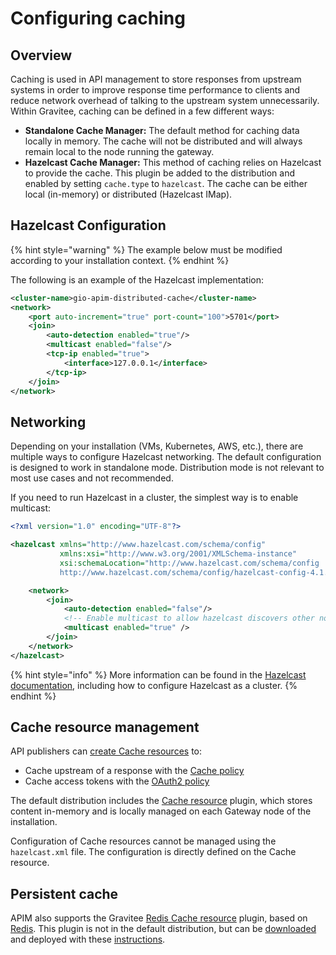 # Configuring caching

## Overview

Caching is used in API management to store responses from upstream systems in order to improve response time performance to clients and reduce network overhead of talking to the upstream system unnecessarily. Within Gravitee, caching can be defined in a few different ways:

* **Standalone Cache Manager:** The default method for caching data locally in memory. The cache will not be distributed and will always remain local to the node running the gateway.
* **Hazelcast Cache Manager:** This method of caching relies on Hazelcast to provide the cache. This plugin be added to the distribution and enabled by setting `cache.type` to `hazelcast`. The cache can be either local (in-memory) or distributed (Hazelcast IMap).&#x20;

## Hazelcast Configuration

{% hint style="warning" %}
The example below must be modified according to your installation context.
{% endhint %}

The following is an example of the Hazelcast implementation:

```xml
<cluster-name>gio-apim-distributed-cache</cluster-name>
<network>
    <port auto-increment="true" port-count="100">5701</port>
    <join>
        <auto-detection enabled="true"/>
        <multicast enabled="false"/>
        <tcp-ip enabled="true">
            <interface>127.0.0.1</interface>
        </tcp-ip>
    </join>
</network>
```

## Networking

Depending on your installation (VMs, Kubernetes, AWS, etc.​), there are multiple ways to configure Hazelcast networking. The default configuration is designed to work in standalone mode. Distribution mode is not relevant to most use cases and not recommended.

If you need to run Hazelcast in a cluster, the simplest way is to enable multicast:

```xml
<?xml version="1.0" encoding="UTF-8"?>

<hazelcast xmlns="http://www.hazelcast.com/schema/config"
           xmlns:xsi="http://www.w3.org/2001/XMLSchema-instance"
           xsi:schemaLocation="http://www.hazelcast.com/schema/config
           http://www.hazelcast.com/schema/config/hazelcast-config-4.1.xsd">

    <network>
        <join>
            <auto-detection enabled="false"/>
            <!-- Enable multicast to allow hazelcast discovers other nodes -->
            <multicast enabled="true" />
        </join>
    </network>
</hazelcast>
```

{% hint style="info" %}
More information can be found in the [Hazelcast documentation](https://docs.hazelcast.org/docs), including how to configure Hazelcast as a cluster.
{% endhint %}

## Cache resource management

API publishers can [create Cache resources](../../using-the-product/managing-your-apis/resources/#how-to-create-a-resource) to:

* Cache upstream of a response with the [Cache policy](../../using-the-product/managing-your-apis/policy-studio/policies-for-your-apis/a-c/cache.md)
* Cache access tokens with the [OAuth2 policy](../../using-the-product/managing-your-apis/policy-studio/policies-for-your-apis/l-p/oauth2/)

The default distribution includes the [Cache resource](../../using-the-product/managing-your-apis/resources/#cache) plugin, which stores content in-memory and is locally managed on each Gateway node of the installation.

Configuration of Cache resources cannot be managed using the `hazelcast.xml` file. The configuration is directly defined on the Cache resource.

## Persistent cache

APIM also supports the Gravitee [Redis Cache resource](../../using-the-product/managing-your-apis/resources/#cache-redis) plugin, based on [Redis](https://redis.io/documentation). This plugin is not in the default distribution, but can be [downloaded](https://download.gravitee.io/#graviteeio-apim/plugins/resources/gravitee-resource-cache-redis/) and deployed with these [instructions](../../overview/plugins-and-api-definitions/plugins/plugins.md#deployment).
